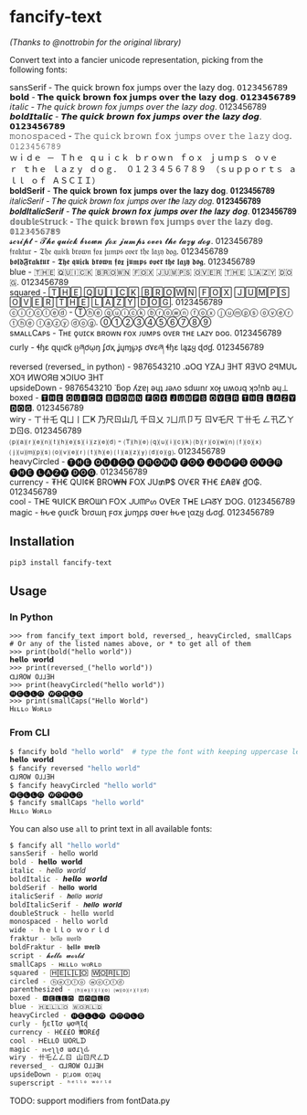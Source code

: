 # fancify-text

_(Thanks to @nottrobin for the original library)_

Convert text into a fancier unicode representation, picking from the following fonts:

𝗌𝖺𝗇𝗌𝖲𝖾𝗋𝗂𝖿 - 𝖳𝗁𝖾 𝗊𝗎𝗂𝖼𝗄 𝖻𝗋𝗈𝗐𝗇 𝖿𝗈𝗑 𝗃𝗎𝗆𝗉𝗌 𝗈𝗏𝖾𝗋 𝗍𝗁𝖾 𝗅𝖺𝗓𝗒 𝖽𝗈𝗀. 𝟢𝟣𝟤𝟥𝟦𝟧𝟨𝟩𝟪𝟫  
𝗯𝗼𝗹𝗱 - 𝗧𝗵𝗲 𝗾𝘂𝗶𝗰𝗸 𝗯𝗿𝗼𝘄𝗻 𝗳𝗼𝘅 𝗷𝘂𝗺𝗽𝘀 𝗼𝘃𝗲𝗿 𝘁𝗵𝗲 𝗹𝗮𝘇𝘆 𝗱𝗼𝗴. 𝟬𝟭𝟮𝟯𝟰𝟱𝟲𝟳𝟴𝟵  
𝘪𝘵𝘢𝘭𝘪𝘤 - 𝘛𝘩𝘦 𝘲𝘶𝘪𝘤𝘬 𝘣𝘳𝘰𝘸𝘯 𝘧𝘰𝘹 𝘫𝘶𝘮𝘱𝘴 𝘰𝘷𝘦𝘳 𝘵𝘩𝘦 𝘭𝘢𝘻𝘺 𝘥𝘰𝘨. 0123456789  
𝙗𝙤𝙡𝙙𝙄𝙩𝙖𝙡𝙞𝙘 - 𝙏𝙝𝙚 𝙦𝙪𝙞𝙘𝙠 𝙗𝙧𝙤𝙬𝙣 𝙛𝙤𝙭 𝙟𝙪𝙢𝙥𝙨 𝙤𝙫𝙚𝙧 𝙩𝙝𝙚 𝙡𝙖𝙯𝙮 𝙙𝙤𝙜. 𝟬𝟭𝟮𝟯𝟰𝟱𝟲𝟳𝟴𝟵  
𝚖𝚘𝚗𝚘𝚜𝚙𝚊𝚌𝚎𝚍 - 𝚃𝚑𝚎 𝚚𝚞𝚒𝚌𝚔 𝚋𝚛𝚘𝚠𝚗 𝚏𝚘𝚡 𝚓𝚞𝚖𝚙𝚜 𝚘𝚟𝚎𝚛 𝚝𝚑𝚎 𝚕𝚊𝚣𝚢 𝚍𝚘𝚐. 𝟶𝟷𝟸𝟹𝟺𝟻𝟼𝟽𝟾𝟿  
ｗｉｄｅ － Ｔｈｅ ｑｕｉｃｋ ｂｒｏｗｎ ｆｏｘ ｊｕｍｐｓ ｏｖｅｒ ｔｈｅ ｌａｚｙ ｄｏｇ． ０１２３４５６７８９ （ｓｕｐｐｏｒｔｓ ａｌｌ ｏｆ ＡＳＣＩＩ）  
𝐛𝐨𝐥𝐝𝐒𝐞𝐫𝐢𝐟 - 𝐓𝐡𝐞 𝐪𝐮𝐢𝐜𝐤 𝐛𝐫𝐨𝐰𝐧 𝐟𝐨𝐱 𝐣𝐮𝐦𝐩𝐬 𝐨𝐯𝐞𝐫 𝐭𝐡𝐞 𝐥𝐚𝐳𝐲 𝐝𝐨𝐠. 𝟎𝟏𝟐𝟑𝟒𝟓𝟔𝟕𝟖𝟗  
𝑖𝑡𝑎𝑙𝑖𝑐𝑆𝑒𝑟𝑖𝑓 - 𝑇𝒉𝑒 𝑞𝑢𝑖𝑐𝑘 𝑏𝑟𝑜𝑤𝑛 𝑓𝑜𝑥 𝑗𝑢𝑚𝑝𝑠 𝑜𝑣𝑒𝑟 𝑡𝒉𝑒 𝑙𝑎𝑧𝑦 𝑑𝑜𝑔. 𝟎𝟏𝟐𝟑𝟒𝟓𝟔𝟕𝟖𝟗  
𝒃𝒐𝒍𝒅𝑰𝒕𝒂𝒍𝒊𝒄𝑺𝒆𝒓𝒊𝒇 - 𝑻𝒉𝒆 𝒒𝒖𝒊𝒄𝒌 𝒃𝒓𝒐𝒘𝒏 𝒇𝒐𝒙 𝒋𝒖𝒎𝒑𝒔 𝒐𝒗𝒆𝒓 𝒕𝒉𝒆 𝒍𝒂𝒛𝒚 𝒅𝒐𝒈. 𝟎𝟏𝟐𝟑𝟒𝟓𝟔𝟕𝟖𝟗  
𝕕𝕠𝕦𝕓𝕝𝕖𝕊𝕥𝕣𝕦𝕔𝕜 - 𝕋𝕙𝕖 𝕢𝕦𝕚𝕔𝕜 𝕓𝕣𝕠𝕨𝕟 𝕗𝕠𝕩 𝕛𝕦𝕞𝕡𝕤 𝕠𝕧𝕖𝕣 𝕥𝕙𝕖 𝕝𝕒𝕫𝕪 𝕕𝕠𝕘. 𝟘𝟙𝟚𝟛𝟜𝟝𝟞𝟟𝟠𝟡  
𝓼𝓬𝓻𝓲𝓹𝓽 - 𝓣𝓱𝓮 𝓺𝓾𝓲𝓬𝓴 𝓫𝓻𝓸𝔀𝓷 𝓯𝓸𝔁 𝓳𝓾𝓶𝓹𝓼 𝓸𝓿𝓮𝓻 𝓽𝓱𝓮 𝓵𝓪𝔃𝔂 𝓭𝓸𝓰. 0123456789  
𝔣𝔯𝔞𝔨𝔱𝔲𝔯 - 𝔗𝔥𝔢 𝔮𝔲𝔦𝔠𝔨 𝔟𝔯𝔬𝔴𝔫 𝔣𝔬𝔵 𝔧𝔲𝔪𝔭𝔰 𝔬𝔳𝔢𝔯 𝔱𝔥𝔢 𝔩𝔞𝔷𝔶 𝔡𝔬𝔤. 0123456789  
𝖇𝖔𝖑𝖉𝕱𝖗𝖆𝖐𝖙𝖚𝖗 - 𝕿𝖍𝖊 𝖖𝖚𝖎𝖈𝖐 𝖇𝖗𝖔𝖜𝖓 𝖋𝖔𝖝 𝖏𝖚𝖒𝖕𝖘 𝖔𝖛𝖊𝖗 𝖙𝖍𝖊 𝖑𝖆𝖟𝖞 𝖉𝖔𝖌. 0123456789  
blue - 🇹​🇭​🇪​ ​🇶​🇺​🇮​🇨​🇰​ ​🇧​🇷​🇴​🇼​🇳​ ​🇫​🇴​🇽​ ​🇯​🇺​🇲​🇵​🇸​ ​🇴​🇻​🇪​🇷​ ​🇹​🇭​🇪​ ​🇱​🇦​🇿​🇾​ ​🇩​🇴​🇬​.​ ​0​1​2​3​4​5​6​7​8​9​  
squared - 🅃🄷🄴 🅀🅄🄸🄲🄺 🄱🅁🄾🅆🄽 🄵🄾🅇 🄹🅄🄼🄿🅂 🄾🅅🄴🅁 🅃🄷🄴 🄻🄰🅉🅈 🄳🄾🄶. 0123456789  
ⓒⓘⓡⓒⓛⓔⓓ - Ⓣⓗⓔ ⓠⓤⓘⓒⓚ ⓑⓡⓞⓦⓝ ⓕⓞⓧ ⓙⓤⓜⓟⓢ ⓞⓥⓔⓡ ⓣⓗⓔ ⓛⓐⓩⓨ ⓓⓞⓖ. ⓪①②③④⑤⑥⑦⑧⑨  
sᴍᴀʟʟCᴀᴘs - Tʜᴇ ǫᴜɪᴄᴋ ʙʀᴏᴡɴ ғᴏx ᴊᴜᴍᴘs ᴏᴠᴇʀ ᴛʜᴇ ʟᴀᴢʏ ᴅᴏɢ. 0123456789  
curly - ɬɧɛ զųıƈƙ ცཞơῳŋ ʄơҳ ʝųɱ℘ʂ ơ۷ɛཞ ɬɧɛ Ɩąʑყ ɖơɠ. 0123456789  
reversed (reversed_ in python) - 9876543210 .ວOᗡ YZA⅃ ƎHT ЯƎVO ƧꟼMUᒐ XOꟻ ИWOЯᗺ ꓘƆIUϘ ƎHT  
upsideDown - 9876543210 ˙ƃop ʎzɐן ǝɥʇ ɹǝʌo sdɯnɾ xoɟ uʍoɹq ʞɔ!nb ǝɥ⊥  
boxed - 🆃🅷🅴 🆀🆄🅸🅲🅺 🅱🆁🅾🆆🅽 🅵🅾🆇 🅹🆄🅼🅿🆂 🅾🆅🅴🆁 🆃🅷🅴 🅻🅰🆉🆈 🅳🅾🅶. 0123456789  
wiry - ㄒ卄乇 Ɋㄩ丨匚Ҝ 乃尺ㄖ山几 千ㄖ乂 ﾌㄩ爪卩丂 ㄖᐯ乇尺 ㄒ卄乇 ㄥ卂乙ㄚ ᗪㄖᎶ. 0123456789  
⒫⒜⒭⒠⒩⒯⒣⒠⒮⒤⒵⒠⒟ - 🄣⒣⒠ ⒬⒰⒤⒞⒦ ⒝⒭⒪⒲⒩ ⒡⒪⒳ ⒥⒰⒨⒫⒮ ⒪⒱⒠⒭ ⒯⒣⒠ ⒧⒜⒵⒴ ⒟⒪⒢. 0123456789  
heavyCircled - 🅣🅗🅔 🅠🅤🅘🅒🅚 🅑🅡🅞🅦🅝 🅕🅞🅧 🅙🅤🅜🅟🅢 🅞🅥🅔🅡 🅣🅗🅔 🅛🅐🅩🅨 🅓🅞🅖. 0123456789  
currency - ₮H€ QUI¢₭ ₿RO₩₦ ₣OX JU₥₱$ OV€R ₮H€ £₳₴¥ ₫O₲. 0123456789  
cool - TᕼE ᑫᑌIᑕK ᗷᖇOᗯᑎ ᖴO᙭ ᒍᑌᗰᑭᔕ OᐯEᖇ TᕼE ᒪᗩᘔY ᗪOG. 0123456789  
magic - ƚԋҽ ϙυιƈƙ Ⴆɾσɯɳ ϝσx ʝυɱρʂ σʋҽɾ ƚԋҽ ʅαȥყ ԃσɠ. 0123456789  

## Installation

``` bash
pip3 install fancify-text
```

## Usage

### In Python

``` python3
>>> from fancify_text import bold, reversed_, heavyCircled, smallCaps  # Or any of the listed names above, or * to get all of them
>>> print(bold("hello world"))
𝗵𝗲𝗹𝗹𝗼 𝘄𝗼𝗿𝗹𝗱
>>> print(reversed_("hello world"))
ᗡ⅃ЯOW O⅃⅃ƎH
>>> print(heavyCircled("hello world"))
🅗🅔🅛🅛🅞 🅦🅞🅡🅛🅓
>>> print(smallCaps("Hello World")
Hᴇʟʟᴏ Wᴏʀʟᴅ
```

### From CLI

``` bash
$ fancify bold "hello world"  # type the font with keeping uppercase letters!
𝗵𝗲𝗹𝗹𝗼 𝘄𝗼𝗿𝗹𝗱
$ fancify reversed "hello world"
ᗡ⅃ЯOW O⅃⅃ƎH
$ fancify heavyCircled "hello world"
🅗🅔🅛🅛🅞 🅦🅞🅡🅛🅓
$ fancify smallCaps "hello world"
Hᴇʟʟᴏ Wᴏʀʟᴅ
```

You can also use `all` to print text in all available fonts:

``` bash
$ fancify all "hello world"
sansSerif - 𝗁𝖾𝗅𝗅𝗈 𝗐𝗈𝗋𝗅𝖽
bold - 𝗵𝗲𝗹𝗹𝗼 𝘄𝗼𝗿𝗹𝗱
italic - 𝘩𝘦𝘭𝘭𝘰 𝘸𝘰𝘳𝘭𝘥
boldItalic - 𝙝𝙚𝙡𝙡𝙤 𝙬𝙤𝙧𝙡𝙙
boldSerif - 𝐡𝐞𝐥𝐥𝐨 𝐰𝐨𝐫𝐥𝐝
italicSerif - 𝒉𝑒𝑙𝑙𝑜 𝑤𝑜𝑟𝑙𝑑
boldItalicSerif - 𝒉𝒆𝒍𝒍𝒐 𝒘𝒐𝒓𝒍𝒅
doubleStruck - 𝕙𝕖𝕝𝕝𝕠 𝕨𝕠𝕣𝕝𝕕
monospaced - 𝚑𝚎𝚕𝚕𝚘 𝚠𝚘𝚛𝚕𝚍
wide - ｈｅｌｌｏ ｗｏｒｌｄ
fraktur - 𝔥𝔢𝔩𝔩𝔬 𝔴𝔬𝔯𝔩𝔡
boldFraktur - 𝖍𝖊𝖑𝖑𝖔 𝖜𝖔𝖗𝖑𝖉
script - 𝓱𝓮𝓵𝓵𝓸 𝔀𝓸𝓻𝓵𝓭
smallCaps - ʜᴇʟʟᴏ ᴡᴏʀʟᴅ
squared - 🄷🄴🄻🄻🄾 🅆🄾🅁🄻🄳
circled - ⓗⓔⓛⓛⓞ ⓦⓞⓡⓛⓓ
parenthesized - ⒣⒠⒧⒧⒪ ⒲⒪⒭⒧⒟
boxed - 🅷🅴🅻🅻🅾 🆆🅾🆁🅻🅳
blue - 🇭​🇪​🇱​🇱​🇴​ ​🇼​🇴​🇷​🇱​🇩​
heavyCircled - 🅗🅔🅛🅛🅞 🅦🅞🅡🅛🅓
curly - ɧɛƖƖơ ῳơཞƖɖ
currency - H€££O ₩OR£₫
cool - ᕼEᒪᒪO ᗯOᖇᒪᗪ
magic - ԋҽʅʅσ ɯσɾʅԃ
wiry - 卄乇ㄥㄥㄖ 山ㄖ尺ㄥᗪ
reversed_ - ᗡ⅃ЯOW O⅃⅃ƎH
upsideDown - pןɹoʍ oןןǝɥ
superscript - ʰᵉˡˡᵒ ʷᵒʳˡᵈ
```

TODO: support modifiers from fontData.py
